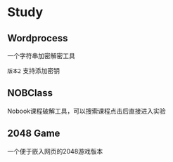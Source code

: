 # Study
## Wordprocess
一个字符串加密解密工具

`版本2` 支持添加密钥

## NOBClass
Nobook课程破解工具，可以搜索课程点击后直接进入实验

## 2048 Game
一个便于嵌入网页的2048游戏版本